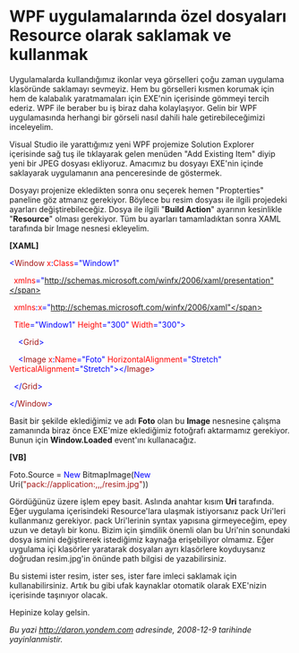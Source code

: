 # WPF uygulamalarında özel dosyaları Resource olarak saklamak ve kullanmak
Uygulamalarda kullandığımız ikonlar veya görselleri çoğu zaman uygulama
klasöründe saklamayı sevmeyiz. Hem bu görselleri kısmen korumak için hem
de kalabalık yaratmamaları için EXE'nin içerisinde gömmeyi tercih
ederiz. WPF ile beraber bu iş biraz daha kolaylaşıyor. Gelin bir WPF
uygulamasında herhangi bir görseli nasıl dahili hale getirebileceğimizi
inceleyelim.

Visual Studio ile yarattığımız yeni WPF projemize Solution Explorer
içerisinde sağ tuş ile tıklayarak gelen menüden "Add Existing Item"
diyip yeni bir JPEG dosyası ekliyoruz. Amacımız bu dosyayı EXE'nin
içinde saklayarak uygulamanın ana penceresinde de göstermek.

Dosyayı projenize ekledikten sonra onu seçerek hemen "Propterties"
paneline göz atmanız gerekiyor. Böylece bu resim dosyası ile ilgili
projedeki ayarları değiştirebileceğiz. Dosya ile ilgili "**Build
Action**" ayarının kesinlikle "**Resource**" olması gerekiyor. Tüm bu
ayarları tamamladıktan sonra XAML tarafında bir Image nesnesi ekleyelim.

**[XAML]**

<span style="color: blue;">\<</span><span
style="color: #a31515;">Window</span><span style="color: red;">
x</span><span style="color: blue;">:</span><span
style="color: red;">Class</span><span
style="color: blue;">="Window1"</span>

  <span style="color: red;"> xmlns</span><span
style="color: blue;">="http://schemas.microsoft.com/winfx/2006/xaml/presentation"</span>

  <span style="color: red;"> xmlns</span><span
style="color: blue;">:</span><span style="color: red;">x</span><span
style="color: blue;">="http://schemas.microsoft.com/winfx/2006/xaml"</span>

  <span style="color: red;"> Title</span><span
style="color: blue;">="Window1"</span><span style="color: red;">
Height</span><span style="color: blue;">="300"</span><span
style="color: red;"> Width</span><span
style="color: blue;">="300"\></span>

<span style="color: #a31515;">    </span><span
style="color: blue;">\<</span><span
style="color: #a31515;">Grid</span><span style="color: blue;">\></span>

<span style="color: #a31515;">    </span><span
style="color: blue;">\<</span><span
style="color: #a31515;">Image</span><span style="color: red;">
x</span><span style="color: blue;">:</span><span
style="color: red;">Name</span><span
style="color: blue;">="Foto"</span><span style="color: red;">
HorizontalAlignment</span><span
style="color: blue;">="Stretch"</span><span style="color: red;">
VerticalAlignment</span><span
style="color: blue;">="Stretch"\>\</</span><span
style="color: #a31515;">Image</span><span style="color: blue;">\></span>

<span style="color: #a31515;">  </span><span
style="color: blue;">\</</span><span
style="color: #a31515;">Grid</span><span style="color: blue;">\></span>

<span style="color: blue;">\</</span><span
style="color: #a31515;">Window</span><span
style="color: blue;">\></span>

Basit bir şekilde eklediğimiz ve adı **Foto** olan bu **Image**
nesnesine çalışma zamanında biraz önce EXE'mize eklediğimiz fotoğrafı
aktarmamız gerekiyor. Bunun için **Window.Loaded** event'ını
kullanacağız.

**[VB]**

Foto.Source = <span style="color: blue;">New</span> BitmapImage(<span
style="color: blue;">New</span> Uri(<span
style="color: #a31515;">"pack://application:,,,/resim.jpg"</span>))

Gördüğünüz üzere işlem epey basit. Aslında anahtar kısım **Uri**
tarafında. Eğer uygulama içerisindeki Resource'lara ulaşmak istiyorsanız
pack Uri'leri kullanmanız gerekiyor. pack Uri'lerinin syntax yapısına
girmeyeceğim, epey uzun ve detaylı bir konu. Bizim için şimdilik önemli
olan bu Uri'nin sonundaki dosya ismini değiştirerek istediğimiz kaynağa
erişebiliyor olmamız. Eğer uygulama içi klasörler yaratarak dosyaları
ayrı klasörlere koyduysanız doğrudan resim.jpg'in önünde path bilgisi de
yazabilirsiniz.

Bu sistemi ister resim, ister ses, ister fare imleci saklamak için
kullanabilirsiniz. Artık bu gibi ufak kaynaklar otomatik olarak
EXE'nizin içerisinde taşınıyor olacak.

Hepinize kolay gelsin.



*Bu yazi http://daron.yondem.com adresinde, 2008-12-9 tarihinde yayinlanmistir.*
